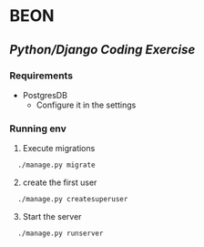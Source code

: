 # BEON

## _Python/Django Coding Exercise_

### Requirements

- PostgresDB
  - Configure it in the settings

### Running env

1. Execute migrations

```bash
  ./manage.py migrate
```

2. create the first user

```bash
  ./manage.py createsuperuser
```

3. Start the server

```bash
  ./manage.py runserver
```
